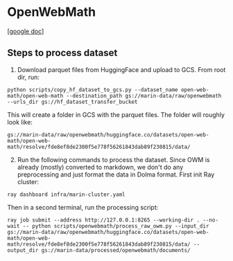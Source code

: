 # OpenWebMath

[[google doc](https://docs.google.com/document/d/1t4agH7fu51hZfRgrDRyDomiADhGAE_5Hh_IzO7kuXHs/edit)]

## Steps to process dataset
1. Download parquet files from HuggingFace and upload to GCS. From root dir, run:
```
python scripts/copy_hf_dataset_to_gcs.py --dataset_name open-web-math/open-web-math --destination_path gs://marin-data/raw/openwebmath --urls_dir gs://hf_dataset_transfer_bucket
```
This will create a folder in GCS with the parquet files. The folder will roughly look like:
```
gs://marin-data/raw/openwebmath/huggingface.co/datasets/open-web-math/open-web-math/resolve/fde8ef8de2300f5e778f56261843dab89f230815/data/
```
2. Run the following commands to process the dataset. Since OWM is already (mostly) converted to markdown, we don't do any preprocessing and just format the data in Dolma format. First init Ray cluster:
```
ray dashboard infra/marin-cluster.yaml 
```
Then in a second terminal, run the processing script:
```
ray job submit --address http://127.0.0.1:8265 --working-dir . --no-wait -- python scripts/openwebmath/process_raw_owm.py --input_dir gs://marin-data/raw/openwebmath/huggingface.co/datasets/open-web-math/open-web-math/resolve/fde8ef8de2300f5e778f56261843dab89f230815/data/ --output_dir gs://marin-data/processed/openwebmath/documents/
```